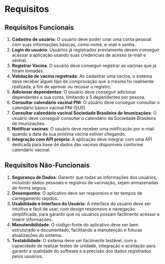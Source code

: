 # Requisitos

## Requisitos Funcionais

1.  **Cadastro de usuário**: O usuário deve poder criar uma conta pessoal com suas informações básicas, como nome, e-mail e senha.
2.  **Login do usuário**: Usuários já registrados previamente devem conseguir acessar a aplicação usando suas credenciais de acesso (e-mail e senha).
3.  **Registrar Vacina**: O usuário deve conseguir registrar as vacinas que já foram tomadas.
4.  **Validação de vacina registrada**: Ao cadastrar uma vacina, o sistema deve receber algum tipo de comprovação que a mesma foi realmente realizada, a fim de aprovar ou recusar o registro.
5.  **Adicionar dependentes**: O usuário deve conseguir adicionar dependentes a sua conta, limitando a 5 dependentes por pessoa.
6.  **Consultar calendário vacinal PNI**: O usuário deve conseguir consultar o calendário básico vacinal PNI (SUS).
7.  **Consultar calendário vacinal Sociedade Brasileira de Imunizações**: O usuário deve conseguir consultar o calendário da Sociedade Brasileira de Imunizações.
8.  **Notificar vacinas**: O usuário deve receber uma notificação por e-mail quando a data da sua próxima vacina estiver chegando.
9. **Integração com API própria**: A aplicação deve integrar com uma API dedicada para base de dados das vacinas disponíveis conforme calendário vacinal.

## Requisitos Não-Funcionais

1. **Segurança de Dados**: Garantir que todas as informações dos usuários, incluindo dados pessoais e registros de vacinação, sejam armazenadas de forma segura.
2. **Desempenho**: O aplicativo deve ser responsivo e ter tempos de carregamento rápidos.
3. **Usabilidade e Interface do Usuário**: A interface do usuário deve ser intuitiva e fácil de usar, com design responsivo e navegação simplificada, para garantir que os usuários possam facilmente acessar e inserir informações.
4. **Manutenibilidade**: O código-fonte do aplicativo deve ser bem estruturado e documentado, facilitando a manutenção e futuras atualizações do sistema.
5. **Testabilidade**: O sistema deve ser facilmente testável, com a capacidade de realizar testes de unidade, integração e aceitação para garantir a qualidade do software e a precisão dos dados registrados pelos usuários.